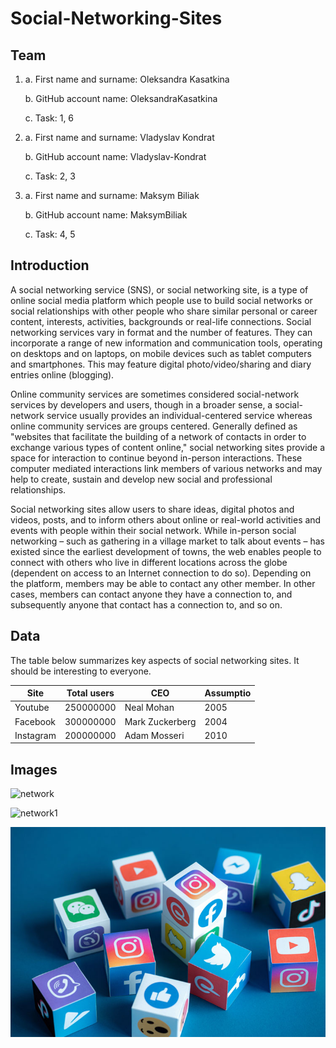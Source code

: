 # Social-Networking-Sites

## Team

1) a. First name and surname: Oleksandra Kasatkina

   b. GitHub account name: OleksandraKasatkina
   
   c. Task: 1, 6
   
   
2) a. First name and surname: Vladyslav Kondrat
   
   b. GitHub account name: Vladyslav-Kondrat
   
   c. Task: 2, 3
   
   
3) a. First name and surname: Maksym Biliak
 
   b. GitHub account name: MaksymBiliak
   
   c. Task: 4, 5

## Introduction

A social networking service (SNS), or social networking site, is a type of online social media platform which people use to build social networks or social relationships with other people who share similar personal or career content, interests, activities, backgrounds or real-life connections. Social networking services vary in format and the number of features. They can incorporate a range of new information and communication tools, operating on desktops and on laptops, on mobile devices such as tablet computers and smartphones. This may feature digital photo/video/sharing and diary entries online (blogging).

Online community services are sometimes considered social-network services by developers and users, though in a broader sense, a social-network service usually provides an individual-centered service whereas online community services are groups centered. Generally defined as "websites that facilitate the building of a network of contacts in order to exchange various types of content online," social networking sites provide a space for interaction to continue beyond in-person interactions. These computer mediated interactions link members of various networks and may help to create, sustain and develop new social and professional relationships.

Social networking sites allow users to share ideas, digital photos and videos, posts, and to inform others about online or real-world activities and events with people within their social network. While in-person social networking – such as gathering in a village market to talk about events – has existed since the earliest development of towns, the web enables people to connect with others who live in different locations across the globe (dependent on access to an Internet connection to do so). Depending on the platform, members may be able to contact any other member. In other cases, members can contact anyone they have a connection to, and subsequently anyone that contact has a connection to, and so on.

## Data

The table below summarizes key aspects of social networking sites. It should be interesting to everyone.

| Site | Total users | CEO       | Assumptio     |
|----------------|------------|-----------------------|--------------------|
| Youtube    | 250000000 | Neal Mohan    | 2005       |
| Facebook        | 300000000 | Mark Zuckerberg    |  2004           |
| Instagram    | 200000000 |Adam Mosseri   | 2010           |

## Images

![network](https://cdn.prod.website-files.com/5f22271f4a92a90a8198c6ef/5f581f61563c688743b41aff_best-social-networking-sites.jpg)

![network1](https://imgproxy.divecdn.com/KzLZKC6Ah51OYuNj8JvYj0B-KQ42SwsKP54hqndWhhQ/g:ce/rs:fill:1200:675:1/bG9jYWw6Ly8vZGl2ZWltYWdlL21lZGlhLTk5ODk5MF8xMjgwLmpwZw==.webp)

![Local_image](IMGfolder/social-media-sites-list.jpg)